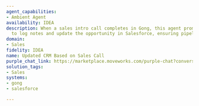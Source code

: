 ```yaml
---
agent_capabilities:
- Ambient Agent
availability: IDEA
description: When a sales intro call completes in Gong, this agent prompts the rep
  to log notes and update the opportunity in Salesforce, ensuring pipeline accuracy.
domain:
- Sales
fidelity: IDEA
name: Updated CRM Based on Sales Call
purple_chat_link: https://marketplace.moveworks.com/purple-chat?conversation=%7B%22messages%22%3A%5B%7B%22parts%22%3A%5B%7B%22richText%22%3A%22%3Cp+xmlns%3D%5C%22http%3A%2F%2Fwww.w3.org%2F1999%2Fxhtml%5C%22%3EYour+Gong+call+with+%3Cb%3EApex+Industries%3C%2Fb%3E+for+the+%3Ci%3EQ3+Expansion%3C%2Fi%3E+opportunity+has+finished.+Based+on+the+transcript%2C+I%27ve+drafted+the+following+summary+and+suggest+updating+the+opportunity+stage.%3C%2Fp%3E%3Cul+xmlns%3D%5C%22http%3A%2F%2Fwww.w3.org%2F1999%2Fxhtml%5C%22%3E%3Cli%3E%3Cb%3ENotes%3A%3C%2Fb%3E+Customer+mentioned+their+implementation+timeline+is+aggressive+and+they+are+looking+to+make+a+decision+by+the+end+of+the+month.+They+need+an+SOW+by+EOD+tomorrow+to+review.%3C%2Fli%3E%3Cli%3E%3Cb%3EStage%3A%3C%2Fb%3E+Proposal%2FPrice+Quote%3C%2Fli%3E%3Cli%3E%3Cb%3ENext+Step%3A%3C%2Fb%3E+Send+SOW+by+EOD+tomorrow.%3C%2Fli%3E%3C%2Ful%3E%3Cp+xmlns%3D%5C%22http%3A%2F%2Fwww.w3.org%2F1999%2Fxhtml%5C%22%3EHow+does+this+look%3F%3C%2Fp%3E%22%7D%2C%7B%22citations%22%3A%5B%7B%22citationTitle%22%3A%22Call+with+Apex+Industries%22%2C%22connectorName%22%3A%22gong%22%7D%5D%7D%2C%7B%22buttons%22%3A%5B%7B%22buttonText%22%3A%22Update+Salesforce%22%2C%22style%22%3A%22filled%22%7D%2C%7B%22buttonText%22%3A%22Edit%22%2C%22style%22%3A%22outlined%22%7D%2C%7B%22buttonText%22%3A%22Discard%22%2C%22style%22%3A%22outlined%22%7D%5D%7D%5D%2C%22role%22%3A%22assistant%22%7D%2C%7B%22parts%22%3A%5B%7B%22richText%22%3A%22%3Cp+xmlns%3D%5C%22http%3A%2F%2Fwww.w3.org%2F1999%2Fxhtml%5C%22%3EDone.+I%27ve+updated+the+opportunity+in+Salesforce.%3C%2Fp%3E%22%7D%2C%7B%22citations%22%3A%5B%7B%22citationTitle%22%3A%22Apex+Industries+-+Q3+Expansion%22%2C%22connectorName%22%3A%22salesforce%22%7D%5D%7D%5D%2C%22role%22%3A%22assistant%22%7D%5D%2C%22assistantConfig%22%3A%7B%22userName%22%3A%22Moveworks%22%2C%22initials%22%3A%22U%22%2C%22providedIcon%22%3A%22silhoutte%22%7D%2C%22userConfig%22%3A%7B%22userName%22%3A%22You%22%2C%22initials%22%3A%22U%22%2C%22providedIcon%22%3A%22silhoutte%22%7D%7D
solution_tags:
- Sales
systems:
- gong
- salesforce

---
```

